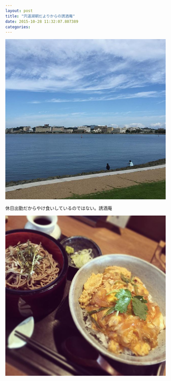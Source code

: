 ```yaml
---
layout: post
title: "宍道湖朝だよりからの誘酒庵"
date: 2015-10-28 11:32:07.807389
categories: 
---
```


![](/assets/images/201509/11371218_1619310445012654_49454239_n.jpg)

休日出勤だからやけ食いしているのではない。誘酒庵

![誘酒庵](/assets/images/201509/11849269_887614054668493_972626001_n.jpg)

